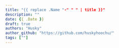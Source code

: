 ```yaml
---
title: "{{ replace .Name "-" " " | title }}"
description: ""
date: {{ .Date }}
draft: true
authors: "Husky"
author_github: "https://github.com/huskyhoochu/"
tags: [""]
---
```


